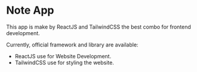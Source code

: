 # Note App

This app is make by ReactJS and TailwindCSS the best combo for frontend development.

Currently,  official framework and library are available:

- ReactJS use for Website Development.
- TailwindCSS use for styling the website.
